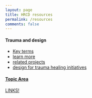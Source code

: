 ```yaml
---
layout: page
title: HRCD resources
permalink: /resources
comments: false
---
```


<div class="row justify-content-between">
<div class="col-md-8 pr-5">

<h4>Trauma and design</h4>
<ul>
  <li><a href="https://hrcd.github.io/trauma">Key terms</a></li>
  <li><a href="">learn more</li>
  <li>related projects</li>
  <li>design for trauma healing initiatives</li>
</ul>

<h4>Topic Area</h4>

<p>LINKS!</p>

</div>

</div>
